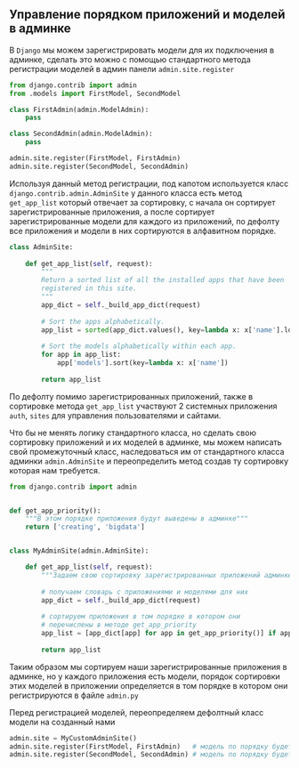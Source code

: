 Управление порядком приложений и моделей в админке
---

В `Django` мы можем зарегистрировать модели для их подключения в админке, сделать 
это можно с помощью стандартного метода регистрации моделей в админ панели 
`admin.site.register`

```python
from django.contrib import admin
from .models import FirstModel, SecondModel 

class FirstAdmin(admin.ModelAdmin):
    pass

class SecondAdmin(admin.ModelAdmin):
    pass

admin.site.register(FirstModel, FirstAdmin)
admin.site.register(SecondModel, SecondAdmin)
```

Используя данный метод регистрации, под капотом используется класс 
`django.contrib.admin.AdminSite` у данного класса есть метод `get_app_list`
который отвечает за сортировку, с начала он сортирует зарегистрированные приложения,
а после сортирует зарегистрированные модели для каждого из приложений, по дефолту
все приложения и модели в них сортируются в алфавитном порядке.
```python
class AdminSite:
    
    def get_app_list(self, request):
        """
        Return a sorted list of all the installed apps that have been
        registered in this site.
        """
        app_dict = self._build_app_dict(request)
    
        # Sort the apps alphabetically.
        app_list = sorted(app_dict.values(), key=lambda x: x['name'].lower())
    
        # Sort the models alphabetically within each app.
        for app in app_list:
            app['models'].sort(key=lambda x: x['name'])
    
        return app_list
```

По дефолту помимо зарегистрированных приложений, также в сортировке метода
`get_app_list` участвуют 2 системных приложения `auth`, `sites` для управления 
пользователями и сайтами.

Что бы не менять логику стандартного класса, но сделать свою сортировку приложений
и их моделей в админке, мы можем написать свой промежуточный класс, наследоваться 
им от стандартного класса админки `admin.AdminSite` и переопределить метод создав
ту сортировку которая нам требуется.
```python
from django.contrib import admin


def get_app_priority():
    """В этом порядке приложения будут выведены в админке"""
    return ['creating', 'bigdata']


class MyAdminSite(admin.AdminSite):

    def get_app_list(self, request):
        """Задаем свою сортировку зарегистрированных приложений админке"""
         
        # получаем словарь с приложениями и моделями для них
        app_dict = self._build_app_dict(request)
        
        # сортируем приложения в том порядке в котором они 
        # перечислены в методе get_app_priority
        app_list = [app_dict[app] for app in get_app_priority()] if app_dict else list()
        
        return app_list
```
Таким образом мы сортируем наши зарегистрированные приложения в админке, но у каждого
приложения есть модели, порядок сортировки этих моделей в приложении определяется 
в том порядке в котором они регистрируются в файле `admin.py`

Перед регистрацией моделей, переопределяем дефолтный класс модели на созданный нами
```python
admin.site = MyCustomAdminSite()
admin.site.register(FirstModel, FirstAdmin)   # модель по порядку будет первой
admin.site.register(SecondModel, SecondAdmin) # модель по порядку будет второй
```
